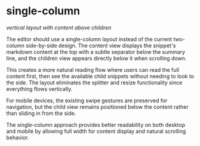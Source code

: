 # single-column
*vertical layout with content above children*

The editor should use a single-column layout instead of the current two-column side-by-side design. The content view displays the snippet's markdown content at the top with a subtle separator below the summary line, and the children view appears directly below it when scrolling down.

This creates a more natural reading flow where users can read the full content first, then see the available child snippets without needing to look to the side. The layout eliminates the splitter and resize functionality since everything flows vertically.

For mobile devices, the existing swipe gestures are preserved for navigation, but the child view remains positioned below the content rather than sliding in from the side.

The single-column approach provides better readability on both desktop and mobile by allowing full width for content display and natural scrolling behavior.